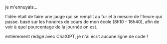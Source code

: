 je m'ennuyais...

l'idée était de faire une jauge qui se remplit au fur et à mesure de l'heure qui passe. basé sur les horaires de cours de mon école (8h10 - 16h40), afin de voir à quel pourcentage de la journée on est.

entièrement rédigé avec ChatGPT, je n'ai écrit aucune ligne de code !
